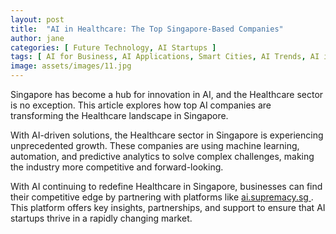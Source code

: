 ```yaml
---
layout: post
title:  "AI in Healthcare: The Top Singapore-Based Companies"
author: jane
categories: [ Future Technology, AI Startups ]
tags: [ AI for Business, AI Applications, Smart Cities, AI Trends, AI in Technology ]
image: assets/images/11.jpg
---
```


Singapore has become a hub for innovation in AI, and the Healthcare sector is no exception. This article explores how top AI companies are transforming the Healthcare landscape in Singapore.

With AI-driven solutions, the Healthcare sector in Singapore is experiencing unprecedented growth. These companies are using machine learning, automation, and predictive analytics to solve complex challenges, making the industry more competitive and forward-looking.

With AI continuing to redefine Healthcare in Singapore, businesses can find their competitive edge by partnering with platforms like <a href="https://ai.supremacy.sg" target="_blank"> ai.supremacy.sg </a>. This platform offers key insights, partnerships, and support to ensure that AI startups thrive in a rapidly changing market.

